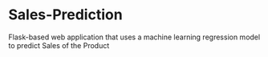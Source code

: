 # Sales-Prediction
Flask-based web application that uses a machine learning regression model to predict Sales of the Product

